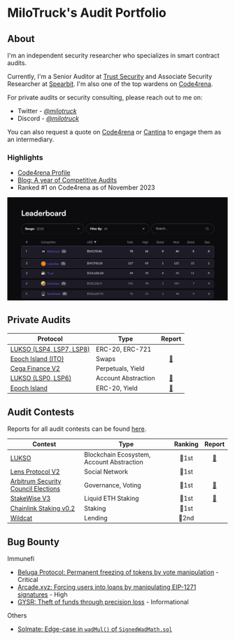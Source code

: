 # MiloTruck's Audit Portfolio

## About

I'm an independent security researcher who specializes in smart contract audits. 

Currently, I'm a Senior Auditor at [Trust Security](https://www.trust-security.xyz/) and Associate Security Researcher at [Spearbit](https://spearbit.com/). I'm also one of the top wardens on [Code4rena](https://code4rena.com/).

For private audits or security consulting, please reach out to me on:
- Twitter - [*@milotruck*](https://twitter.com/milotruck) 
- Discord - [*@milotruck*](https://discord.com/users/302259685560680460)

You can also request a quote on [Code4rena](https://code4rena.com/@milotruck) or [Cantina](https://cantina.xyz/u/milotruck) to engage them as an intermediary.

### Highlights

- [Code4rena Profile](https://code4rena.com/@MiloTruck)
- [Blog: A year of Competitive Audits](https://milotruck.github.io/blog/A-year-of-Competitive-Audits/)
- Ranked #1 on Code4rena as of November 2023

<img src="images/c4_leaderboard.png" width="900">

## Private Audits

| Protocol | Type | Report |
| - | - | :-: |
| [LUKSO (LSP4, LSP7, LSP8)](https://lukso.network/) | ERC-20, ERC-721 | |
| [Epoch Island (ITO)](https://epochisland.io/) | Swaps | [📄](/pdf/EPOCH%20Island%20(ITO)%20Audit%20Report.pdf) |
| [Cega Finance V2](https://www.cega.fi/) | Perpetuals, Yield  | |
| [LUKSO (LSP0, LSP6)](https://lukso.network/)  | Account Abstraction | [📄](/pdf/LUKSO%20Audit%20Report%202.pdf) |
| [Epoch Island](https://epochisland.io/) | ERC-20, Yield | [📄](/pdf/Epoch%20Island%20Audit%20Report.pdf) |

## Audit Contests

Reports for all audit contests can be found [here](/audit-contests.md).

| Contest | Type | Ranking | Report |
| - | - | :-: | :-: |
| [LUKSO](https://code4rena.com/contests/2023-06-lukso) | Blockchain Ecosystem, Account Abstraction | 🥇1st | [📄](/pdf/LUKSO%20Audit%20Report.pdf) |
| [Lens Protocol V2](https://code4rena.com/contests/2023-07-lens-protocol-v2) | Social Network | 🥇1st | |
| [Arbitrum Security Council Elections](https://code4rena.com/contests/2023-08-arbitrum-security-council-election-system) | Governance, Voting | 🥇1st | [📄](/pdf/Arbitrum%20Security%20Council%20Elections%20Audit%20Report.pdf) |
| [StakeWise V3](https://app.hats.finance/audit-competitions/stakewise-0xd91cd6ed6c9a112fdc112b1a3c66e47697f522cd/leaderboard) | Liquid ETH Staking | 🥇1st |[📄](/pdf/StakeWise%20V3%20Audit%20Report.pdf) |
| [Chainlink Staking v0.2](https://code4rena.com/contests/2023-08-chainlink-staking-v02) | Staking | 🥇1st |  |
| [Wildcat](https://code4rena.com/contests/2023-10-the-wildcat-protocol) | Lending | 🥈2nd |  |

## Bug Bounty

Immunefi

- [Beluga Protocol: Permanent freezing of tokens by vote manipulation](/immunefi/beluga-C-01.md) - Critical
- [Arcade.xyz: Forcing users into loans by manipulating EIP-1271 signatures](/immunefi/arcadexyz-H-01.md) - High
- [GYSR: Theft of funds through precision loss](/immunefi/gysr-I-01.md) - Informational

Others

- [Solmate: Edge-case in `wadMul()` of `SignedWadMath.sol`](https://github.com/transmissions11/solmate/pull/380)